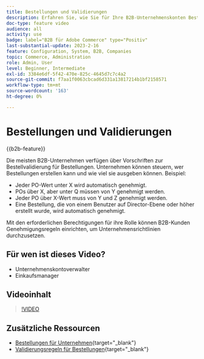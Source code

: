 ```yaml
---
title: Bestellungen und Validierungen
description: Erfahren Sie, wie Sie für Ihre B2B-Unternehmenskonten Bestellaufträge und Validierungsregeln aktivieren.
doc-type: feature video
audience: all
activity: use
badge: label="B2B für Adobe Commerce" type="Positiv"
last-substantial-update: 2023-2-16
feature: Configuration, System, B2B, Companies
topic: Commerce, Administration
role: Admin, User
level: Beginner, Intermediate
exl-id: 3384e6df-5f42-470e-825c-4645d7c7c4a2
source-git-commit: f7aa1f0063cbcad6d331a13817214b1bf2158571
workflow-type: tm+mt
source-wordcount: '163'
ht-degree: 0%

---
```


# Bestellungen und Validierungen

{{b2b-feature}}

Die meisten B2B-Unternehmen verfügen über Vorschriften zur Bestellvalidierung für Bestellungen. Unternehmen können steuern, wer Bestellungen erstellen kann und wie viel sie ausgeben können. Beispiel:

- Jeder PO-Wert unter X wird automatisch genehmigt.
- POs über X, aber unter Q müssen von Y genehmigt werden.
- Jeder PO über X-Wert muss von Y und Z genehmigt werden.
- Eine Bestellung, die von einem Benutzer auf Director-Ebene oder höher erstellt wurde, wird automatisch genehmigt.

Mit den erforderlichen Berechtigungen für ihre Rolle können B2B-Kunden Genehmigungsregeln einrichten, um Unternehmensrichtlinien durchzusetzen.

## Für wen ist dieses Video?

- Unternehmenskontoverwalter
- Einkaufsmanager

## Videoinhalt

>[!VIDEO](https://video.tv.adobe.com/v/344450?quality=12&learn=on)

## Zusätzliche Ressourcen

- [Bestellungen für Unternehmen](https://experienceleague.adobe.com/docs/commerce-admin/b2b/purchase-orders/purchase-order-flow.html){target="_blank"}
- [Validierungsregeln für Bestellungen](https://experienceleague.adobe.com/docs/commerce-admin/b2b/purchase-orders/account-dashboard-approval-rules.html){target="_blank"}

